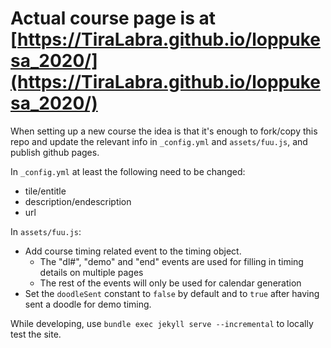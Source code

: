 # Actual course page is at [https://TiraLabra.github.io/loppukesa_2020/](https://TiraLabra.github.io/loppukesa_2020/)

When setting up a new course the idea is that it's enough to fork/copy this repo and update the relevant info in `_config.yml` and `assets/fuu.js`, and publish github pages.

In `_config.yml` at least the following need to be changed:
* tile/entitle
* description/endescription
* url

In `assets/fuu.js`:
* Add course timing related event to the timing object.
    * The "dl#", "demo" and "end" events are used for filling in timing details on multiple pages
    * The rest of the events will only be used for calendar generation
* Set the `doodleSent` constant to `false` by default and to `true` after having sent a doodle for demo timing.

While developing, use `bundle exec jekyll serve --incremental` to locally test the site.
